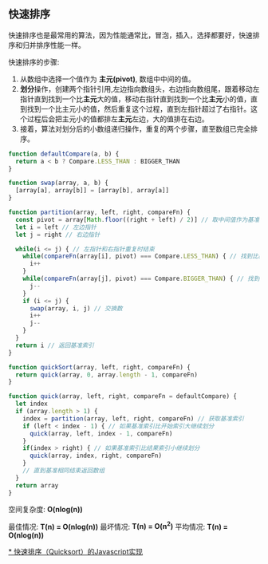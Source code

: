 ## 快速排序

快速排序也是最常用的算法，因为性能通常比，冒泡，插入，选择都要好，快速排序和归并排序性能一样。

快速排序的步骤:

1. 从数组中选择一个值作为 **主元(pivot)**, 数组中中间的值。
2. **划分**操作，创建两个指针引用,左边指向数组头，右边指向数组尾，跟着移动左指针直到找到一个比**主元**大的值，移动右指针直到找到一个比**主元**小的值，直到找到一个比主元小的值，然后重复这个过程，直到左指针超过了右指针。这个过程后会把主元小的值都排左**主元**左边，大的值排在右边。
3. 接着，算法对划分后的小数组递归操作，重复的两个步骤，直至数组已完全排序。


```js
function defaultCompare(a, b) {
  return a < b ? Compare.LESS_THAN : BIGGER_THAN
}

function swap(array, a, b) {
  [array[a], array[b]] = [array[b], array[a]]
}

function partition(array, left, right, compareFn) {
  const pivot = array[Math.floor((right + left) / 2)] // 取中间值作为基准
  let i = left // 左边指针
  let j = right // 右边指针

  while(i <= j) { // 左指针和右指针重复时结束
    while(compareFn(array[i], pivot) === Compare.LESS_THAN) { // 找到比基准大的数
      i++
    }
    while(compareFn(array[j], pivot) === Compare.BIGGER_THAN) { // 找到比基准小的数
      j--
    }
    if (i <= j) {
      swap(array, i, j) // 交换数
      i++
      j--
    }
  }
  return i // 返回基准索引
}

function quickSort(array, left, right, compareFn) {
  return quick(array, 0, array.length - 1, compareFn)
}

function quick(array, left, right, compareFn = defaultCompare) {
  let index
  if (array.length > 1) {
    index = partition(array, left, right, compareFn) // 获取基准索引
    if (left < index - 1) { // 如果基准索引比开始索引大继续划分
      quick(array, left, index - 1, compareFn)
    }
    if(index > right) { // 如果基准索引比结果索引小继续划分
      quick(array, index, right, compareFn)
    }
    // 直到基准相同结束返回数组
  }
  return array
}
```


空间复杂度: **O(nlog(n))**

最佳情况: **T(n) = O(nlog(n))**
最坏情况: **T(n) = O(n<sup>2</sup>)**
平均情况: **T(n) = O(nlog(n))**


[* 快速排序（Quicksort）的Javascript实现](https://www.ruanyifeng.com/blog/2011/04/quicksort_in_javascript.html)